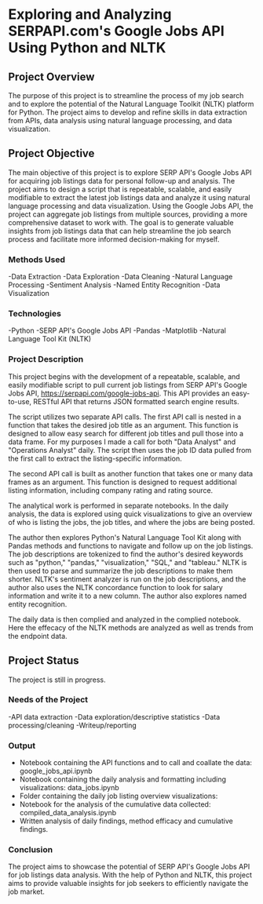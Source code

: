 # Exploring and Analyzing SERPAPI.com's Google Jobs API Using Python and NLTK

## Project Overview
The purpose of this project is to streamline the process of my job search and to explore the potential of the Natural Language Toolkit (NLTK) platform for Python. The project aims to develop and refine skills in data extraction from APIs, data analysis using natural language processing, and data visualization.

## Project Objective
The main objective of this project is to explore SERP API's Google Jobs API for acquiring job listings data for personal follow-up and analysis. The project aims to design a script that is repeatable, scalable, and easily modifiable to extract the latest job listings data and analyze it using natural language processing and data visualization. Using the Google Jobs API, the project can aggregate job listings from multiple sources, providing a more comprehensive dataset to work with. The goal is to generate valuable insights from job listings data that can help streamline the job search process and facilitate more informed decision-making for myself.

### Methods Used
-Data Extraction
-Data Exploration
-Data Cleaning
-Natural Language Processing
-Sentiment Analysis
-Named Entity Recognition
-Data Visualization

### Technologies
-Python
-SERP API's Google Jobs API
-Pandas
-Matplotlib
-Natural Language Tool Kit (NLTK)

### Project Description
This project begins with the development of a repeatable, scalable, and easily modifiable script to pull current job listings from SERP API's Google Jobs API, https://serpapi.com/google-jobs-api. This API provides an easy-to-use, RESTful API that returns JSON formatted search engine results.

The script utilizes two separate API calls. The first API call is nested in a function that takes the desired job title as an argument. This function is designed to allow easy search for different job titles and pull those into a data frame. For my purposes I made a call for both "Data Analyst" and "Operations Analyst" daily. The script then uses the job ID data pulled from the first call to extract the listing-specific information.

The second API call is built as another function that takes one or many data frames as an argument. This function is designed to request additional listing information, including company rating and rating source.

The analytical work is performed in separate notebooks. In the daily analysis, the data is explored using quick visualizations to give an overview of who is listing the jobs, the job titles, and where the jobs are being posted.

The author then explores Python's Natural Language Tool Kit along with Pandas methods and functions to navigate and follow up on the job listings. The job descriptions are tokenized to find the author's desired keywords such as "python," "pandas," "visualization," "SQL," and "tableau." NLTK is then used to parse and summarize the job descriptions to make them shorter. NLTK's sentiment analyzer is run on the job descriptions, and the author also uses the NLTK concordance function to look for salary information and write it to a new column. The author also explores named entity recognition.

The daily data is then complied and analyzed in the complied notebook. Here the effecacy of the NLTK methods are analyzed as well as trends from the endpoint data. 

## Project Status
The project is still in progress.

### Needs of the Project
-API data extraction
-Data exploration/descriptive statistics
-Data processing/cleaning
-Writeup/reporting

### Output
- Notebook containing the API functions and to call and coallate the data: google_jobs_api.ipynb
- Notebook containing the daily analysis and formatting including visualizations: data_jobs.ipynb
- Folder containing the daily job listing overview visualizations: 
- Notebook for the analysis of the cumulative data collected: compiled_data_analysis.ipynb
- Written analysis of daily findings, method efficacy and cumulative findings. 

### Conclusion
The project aims to showcase the potential of SERP API's Google Jobs API for job listings data analysis. With the help of Python and NLTK, this project aims to provide valuable insights for job seekers to efficiently navigate the job market.


